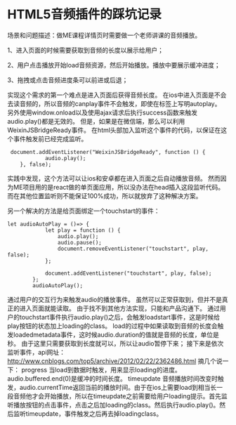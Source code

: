 # HTML5音频插件的踩坑记录

场景和问题描述：做ME课程详情页时需要做一个老师讲课的音频播放。

1、进入页面的时候需要获取到音频的长度以展示给用户；

2、用户点击播放开始load音频资源，然后开始播放。播放中要展示缓冲进度；

3、拖拽或点击音频进度条可以前进或后退；


实现这个需求的第一个难点是进入页面后获得音频长度。
在ios中进入页面是不会去读音频的，所以音频的canplay事件不会触发，即使在标签上写明autoplay。
另外使用window.onload以及使用ajax请求后执行success函数来触发audio.play()都是无效的。
但是，如果是在微信端，那么可以利用WeixinJSBridgeReady事件。
在html头部加入监听这个事件的代码，以保证在这个事件触发前已经完成监听。
```
 document.addEventListener("WeixinJSBridgeReady", function () {
            audio.play();
    }, false);
```
实践中发现，这个方法可以让ios和安卓都在进入页面之后自动播放音频。
然而因为ME项目用的是react做的单页面应用，所以没办法在head插入这段监听代码。
而在其他位置监听则不能保证100%成功，所以就放弃了这种解决方案。

另一个解决的方法是给页面绑定一个touchstart的事件：
```
let audioAutoPlay = ()=> {
            let play = function () {
                audio.play();
                audio.pause();
                document.removeEventListener("touchstart", play, false);
            };

            document.addEventListener("touchstart", play, false);
        };
        audioAutoPlay();
```
通过用户的交互行为来触发audio的播放事件。
虽然可以正常获取到，但并不是真正的进入页面就能读取。
由于找不到其他方法实现，只能和产品沟通下。
通过用户的touchstart事件执行audio.play()之后，会触发loadstart事件，这是时候给play按钮的状态加上loading的class。
load的过程中如果读取到音频的长度会触发loadedmetadata事件，这时候audio.duration的值就是音频的长度，单位是秒。
由于这里只需要获取到长度就可以，所以让audio暂停下来；
接下来是依次监听事件，api网址：http://www.cnblogs.com/top5/archive/2012/02/22/2362486.html
摘几个说一下：
progress 当load到数据时触发，用来显示loading的进度。audio.buffered.end(0)是缓冲的时间长度。
timeupdate 音频播放时间改变时触发，audio.currentTime返回当前的播放时间。由于在ios上需要load到相当长一段音频他才会开始播放，所以在timeupdate之前需要给用户loading提示。首先监听播放按钮的点击事件，点击之后加loading的class。然后执行audio.play()。然后监听timeupdate，事件触发之后再去掉loadingclass。
